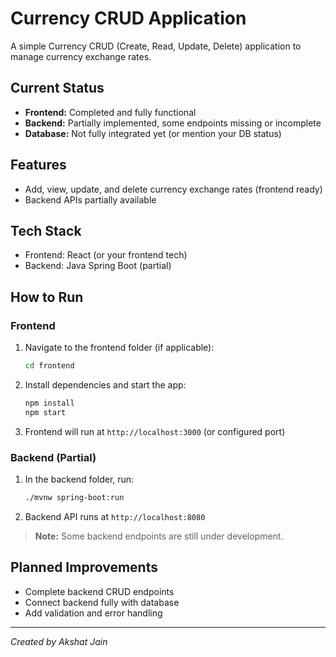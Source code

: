 
# Currency CRUD Application

A simple Currency CRUD (Create, Read, Update, Delete) application to manage currency exchange rates.

## Current Status

- **Frontend:** Completed and fully functional  
- **Backend:** Partially implemented, some endpoints missing or incomplete  
- **Database:** Not fully integrated yet (or mention your DB status)

## Features

- Add, view, update, and delete currency exchange rates (frontend ready)  
- Backend APIs partially available  

## Tech Stack

- Frontend: React (or your frontend tech)  
- Backend: Java Spring Boot (partial)  

## How to Run

### Frontend

1. Navigate to the frontend folder (if applicable):

   ```bash
   cd frontend
   ```

2. Install dependencies and start the app:

   ```bash
   npm install
   npm start
   ```

3. Frontend will run at `http://localhost:3000` (or configured port)

### Backend (Partial)

1. In the backend folder, run:

   ```bash
   ./mvnw spring-boot:run
   ```

2. Backend API runs at `http://localhost:8080`

> **Note:** Some backend endpoints are still under development.

## Planned Improvements

- Complete backend CRUD endpoints  
- Connect backend fully with database  
- Add validation and error handling  

---

*Created by Akshat Jain*
